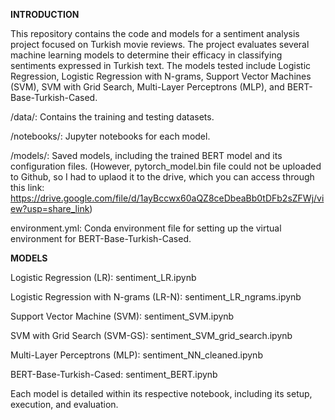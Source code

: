 **INTRODUCTION**

This repository contains the code and models for a sentiment analysis project focused on Turkish movie reviews. 
The project evaluates several machine learning models to determine their efficacy in classifying sentiments expressed in Turkish text. 
The models tested include Logistic Regression, Logistic Regression with N-grams, Support Vector Machines (SVM), SVM with Grid Search, Multi-Layer Perceptrons (MLP), and BERT-Base-Turkish-Cased.

/data/: Contains the training and testing datasets.

/notebooks/: Jupyter notebooks for each model.

/models/: Saved models, including the trained BERT model and its configuration files. (However, pytorch_model.bin file could not be uploaded to Github, so I had to uplaod it to the drive, which you can access through this link: https://drive.google.com/file/d/1ayBccwx60aQZ8ceDbeaBb0tDFb2sZFWj/view?usp=share_link)

environment.yml: Conda environment file for setting up the virtual environment for BERT-Base-Turkish-Cased.

**MODELS**

Logistic Regression (LR): sentiment_LR.ipynb

Logistic Regression with N-grams (LR-N): sentiment_LR_ngrams.ipynb

Support Vector Machine (SVM): sentiment_SVM.ipynb

SVM with Grid Search (SVM-GS): sentiment_SVM_grid_search.ipynb

Multi-Layer Perceptrons (MLP): sentiment_NN_cleaned.ipynb

BERT-Base-Turkish-Cased: sentiment_BERT.ipynb

Each model is detailed within its respective notebook, including its setup, execution, and evaluation.
